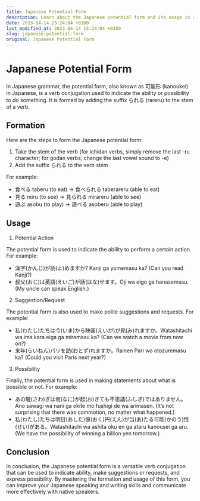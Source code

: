 ```yaml
---
title: Japanese Potential Form
description: Learn about the Japanese potential form and its usage in conversation and writing.
date: 2023-04-14 15:24:04 +0300
last_modified_at: 2023-04-14 15:24:04 +0300
slug: japanese-potential-form
original: Japanese Potential Form
---
```

# Japanese Potential Form

In Japanese grammar, the potential form, also known as 可能形 (kanoukei) in Japanese, is a verb conjugation used to indicate the ability or possibility to do something. It is formed by adding the suffix られる (rareru) to the stem of a verb.

## Formation

Here are the steps to form the Japanese potential form:

1. Take the stem of the verb (for ichidan verbs, simply remove the last -ru character; for godan verbs, change the last vowel sound to -e)
2. Add the suffix られる to the verb stem

For example:

- 食べる taberu (to eat) -> 食べられる taberareru (able to eat)
- 見る miru (to see) -> 見られる mirareru (able to see)
- 遊ぶ asobu (to play) -> 遊べる asoberu (able to play)

## Usage

1. Potential Action

The potential form is used to indicate the ability to perform a certain action. For example:

- 漢字(かんじ)が読(よ)めますか? Kanji ga yomemasu ka? (Can you read Kanji?)
- 叔父(おじ)は英語(えいご)が話(はな)せます。Oji wa eigo ga hanasemasu. (My uncle can speak English.)

2. Suggestion/Request

The potential form is also used to make polite suggestions and requests. For example:

- 私(わたし)たちは今(いま)から映画(えいが)が見(み)れますか。Watashitachi wa ima kara eiga ga miremasu ka? (Can we watch a movie from now on?)
- 来年(らいねん)パリを訪(おとず)れますか。Rainen Pari wo otozuremasu ka? (Could you visit Paris next year?)

3. Possibility

Finally, the potential form is used in making statements about what is possible or not. For example:

- あの騒(さわ)ぎは何(なに)が起(お)きても不思議(ふしぎ)ではありません。Ano sawagi wa nani ga okite mo fushigi de wa arimasen. (It’s not surprising that there was commotion, no matter what happened.)
- 私(わたし)たちは明日(あした)億(おく)円(えん)が当(あ)たる可能(かのう)性(せい)がある。Watashitachi wa ashita oku en ga ataru kanousei ga aru. (We have the possibility of winning a billion yen tomorrow.)

## Conclusion

In conclusion, the Japanese potential form is a versatile verb conjugation that can be used to indicate ability, make suggestions or requests, and express possibility. By mastering the formation and usage of this form, you can improve your Japanese speaking and writing skills and communicate more effectively with native speakers.
